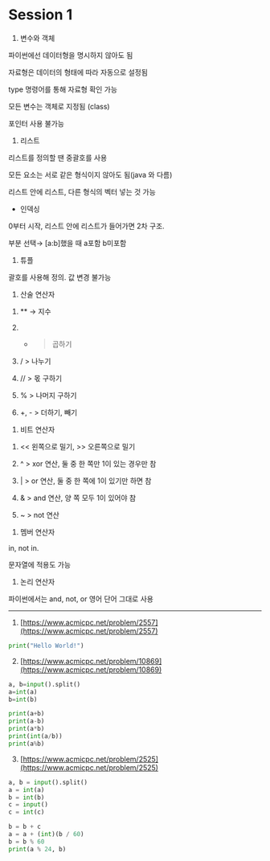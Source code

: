 # Session 1

1. 변수와 객체

파이썬에선 데이터형을 명시하지 않아도 됨

자료형은 데이터의 형태에 따라 자동으로 설정됨

type 명령어를 통해 자료형 확인 가능

모든 변수는 객체로 지정됨 (class)

포인터 사용 불가능

1. 리스트

리스트를 정의할 땐 중괄호를 사용

모든 요소는 서로 같은 형식이지 않아도 됨(java 와 다름)

리스트 안에 리스트, 다른 형식의 벡터 넣는 것 가능

- 인덱싱

0부터 시작, 리스트 안에 리스트가 들어가면 2차 구조.

부분 선택→ [a:b]했을 때 a포함 b미포함

1. 튜플

괄호를 사용해 정의. 값 변경 불가능

1. 산술 연산자

1) ** → 지수

2) * > 곱하기

3) / > 나누기

4) // > 몫 구하기

5) % > 나머지 구하기

6) +, - > 더하기, 빼기

1. 비트 연산자

1) << 왼쪽으로 밀기, >> 오른쪽으로 밀기

2) ^ > xor 연산, 둘 중 한 쪽만 1이 있는 경우만 참

3) | > or 연산, 둘 중 한 쪽에 1이 있기만 하면 참

4) & > and 연산, 양 쪽 모두 1이 있어야 참

5) ~ > not 연산

1. 멤버 연산자

in, not in.

문자열에 적용도 가능

1. 논리 연산자

파이썬에서는 and, not, or 영어 단어 그대로 사용

---

1) [https://www.acmicpc.net/problem/2557](https://www.acmicpc.net/problem/2557)

```python
print("Hello World!")
```

2) [https://www.acmicpc.net/problem/10869](https://www.acmicpc.net/problem/10869)

```python
a, b=input().split()
a=int(a)
b=int(b)

print(a+b)
print(a-b)
print(a*b)
print(int(a/b))
print(a%b)
```

3) [https://www.acmicpc.net/problem/2525](https://www.acmicpc.net/problem/2525)

```python
a, b = input().split()
a = int(a)
b = int(b)
c = input()
c = int(c)

b = b + c
a = a + (int)(b / 60)
b = b % 60
print(a % 24, b)
```